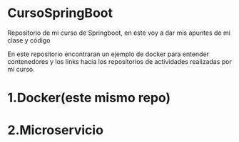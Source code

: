 # CursoSpringBoot
Repositorio de mi curso de Springboot, en este voy a dar mis apuntes de mi clase y código


En este repositorio encontraran  un ejemplo de docker para entender contenedores y los links hacia los repositorios de actividades realizadas por mi curso.

# 1.Docker(este mismo repo)
# 2.Microservicio
